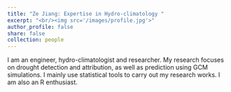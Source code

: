 ```yaml
---
title: "Ze Jiang: Expertise in Hydro-climatology "
excerpt: "<br/><img src='/images/profile.jpg'>"
author_profile: false
share: false
collection: people
---
```


I am an engineer, hydro-climatologist and researcher. My research focuses on drought detection and attribution, as well as prediction using GCM simulations. I mainly use statistical tools to carry out my research works. I am also an R enthusiast. 
